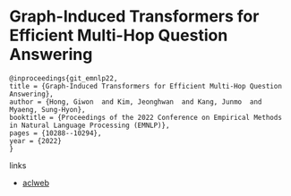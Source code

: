 # Graph-Induced Transformers for Efficient Multi-Hop Question Answering

```
@inproceedings{git_emnlp22,
title = {Graph-Induced Transformers for Efficient Multi-Hop Question Answering},
author = {Hong, Giwon  and Kim, Jeonghwan  and Kang, Junmo  and Myaeng, Sung-Hyon},
booktitle = {Proceedings of the 2022 Conference on Empirical Methods in Natural Language Processing (EMNLP)},
pages = {10288--10294},
year = {2022}
}
```

links
- [aclweb](https://aclanthology.org/2022.emnlp-main.702)
